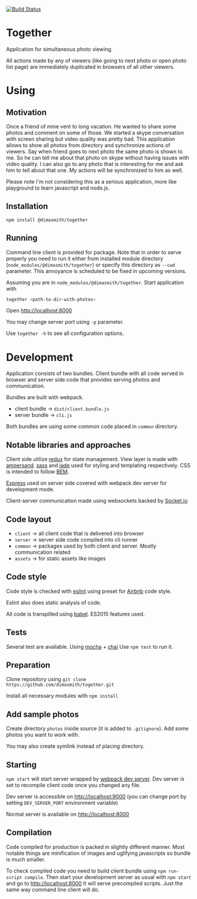 [![Build Status](https://travis-ci.org/dimasmith/together.svg?branch=dev)](https://travis-ci.org/dimasmith/together)

Together
========

Application for simultaneous photo viewing.

All actions made by any of viewers (like going to next photo or open photo list page)
are immediately duplicated in browsers of all other viewers.

# Using

## Motivation

Once a friend of mine vent to long vacation. He wanted to share some photos and comment on some of those.
We started a skype conversation with screen sharing but video quality was pretty bad.
This application allows to show all photos from directory and synchronize actions of viewers.
Say when friend goes to next photo the same photo is shown to me. So he can tell me about that photo on
skype without having issues with video quality. I can also go to any photo that is interesting for me
and ask him to tell about that one. My actions will be synchronized to him as well.

Please note I'm not considering this as a serious application, more like playground to learn
javascript and node.js.

## Installation

`npm install @dimasmith/together`

## Running

Command line client is provided for package.
Note that in order to serve properly you need to run
it either from installed module directory
(`node_modules/@dimasmith/together`) or specify this directory
as `--cwd` parameter. This annoyance is scheduled to be fixed in upcoming versions.

Assuming you are in `node_modules/@dimasmith/together`. Start application with
```bash
together <path-to-dir-with-photos>
```
Open [http://localhost:8000](http://localhost:8000)

You may change server port using `-p` parameter.

Use `together -h` to see all configuration options.

# Development

Application consists of two bundles. Client bundle with all code served in browser and server
side code that provides serving photos and communication.

Bundles are built with webpack.

* client bundle -> `dist/client.bundle.js`
* server bundle -> `cli.js`

Both bundles are using some common code placed in `common` directory.

## Notable libraries and approaches

Client side utilize [redux](https://www.npmjs.com/package/redux) for state management.
View layer is made with [ampersand](http://ampersandjs.com/).
[sass](http://sass-lang.com/) and [jade](http://jade-lang.com/) used for
styling and templating respectively. CSS is intended to follow [BEM](https://en.bem.info/).

[Express](http://expressjs.com/) used on server side covered with webpack dev server
for development mode.

Client-server communication made using websockets backed by [Socket.io](http://socket.io/)

## Code layout

* `client` -> all client code that is delivered into browser
* `server` -> server side code compiled into cli runner
* `common` -> packages used by both client and server. Mostly communication related
* `assets` -> for static assets like images

## Code style

Code style is checked with [eslint](http://eslint.org) using preset for
[Airbnb](https://github.com/airbnb/javascript) code style.

Eslint also does static analysis of code.

All code is transpilled using [babel](http://babeljs.io/). ES2015 features used.

## Tests

Several test are available. Using [mocha](https://mochajs.org/) + [chai](http://chaijs.com/)
Use `npm test` to run it.

## Preparation

Clone repository using `git clone https://github.com/dimasmith/together.git`

Install all necessary modules with `npm install`

## Add sample photos

Create directory `photos` inside source (it is added to `.gitignore`).
Add some photos you want to work with.

You may also create symlink instead of placing directory.

## Starting

`npm start` will start server wrapped by [webpack dev server](http://webpack.github.io/docs/webpack-dev-server.html).
Dev server is set to recompile client code once you changed any file.

Dev server is accessible on [http://localhost:9000](http://localhost:9000) (you can change
port by setting `DEV_SERVER_PORT` environment variable)

Normal server is available on [http://localhost:8000](http://localhost:8000)

## Compilation

Code compiled for production is packed in slightly different manner. Most notable things
are minification of images and uglifying javascripts so bundle is much smaller.

To check compiled code you need to build client bundle using `npm run-script compile`.
Then start your development server as usual with `npm start` and go to
[http://localhost:8000](http://localhost:8000) It will serve precompiled scripts.
Just the same way command line client will do.
